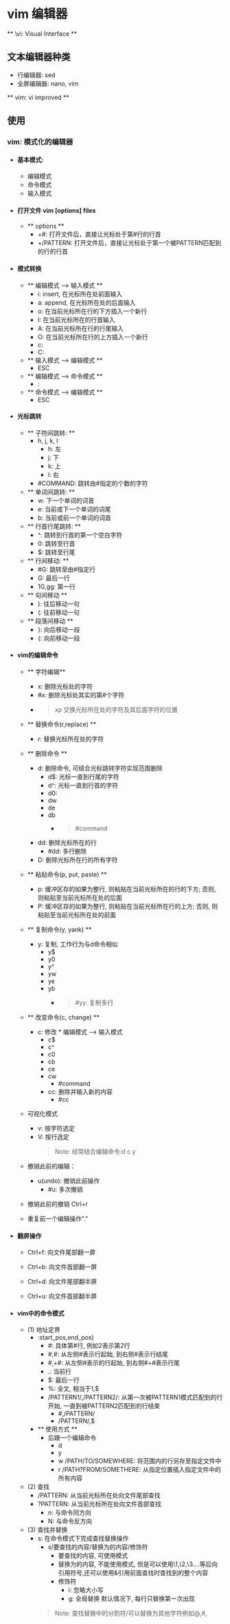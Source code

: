 # vim 编辑器
** \vi: Visual Interface **
## 文本编辑器种类
* 行编辑器: sed
* 全屏编辑器: nano, vim

** vim: vi improved **

## 使用
### vim: 模式化的编辑器
* #### 基本模式:
    * 编辑模式 
    * 命令模式
    * 输入模式
* #### 打开文件 vim [options] files
    * ** options **
        * +#: 打开文件后，直接让光标处于第#行的行首
        * +/PATTERN: 打开文件后，直接让光标处于第一个被PATTERN匹配到的行的行首
* #### 模式转换
    * ** 编辑模式 --> 输入模式 **
        * i: insert, 在光标所在处前面输入
        * a: append, 在光标所在处的后面输入
        * o: 在当前光标所在行的下方插入一个新行
        * I: 在当前光标所在的行首输入
        * A: 在当前光标所在行的行尾输入
        * O: 在当前光标所在行的上方插入一个新行
        * c:
        * C:
    * ** 输入模式 --> 编辑模式 **
        * ESC
    * ** 编辑模式 --> 命令模式 **
        * :
    * ** 命令模式 --> 编辑模式 **
        * ESC  
* #### 光标跳转
    * ** 子符间跳转: **
        * h, j, k, l 
            * h: 左
            * j: 下
            * k: 上
            * l: 右
        * \#COMMAND: 跳转由#指定的个数的字符
    * ** 单词间跳转: **
        * w: 下一个单词的词首
        * e: 当前或下一个单词的词尾
        * b: 当前或前一个单词的词首
    * ** 行首行尾跳转: **
        * ^: 跳转到行首的第一个空白字符
        * 0: 跳转至行首
        * $: 跳转至行尾
    * ** 行间移动: **
        * \#G: 跳转至由#指定行
        * G: 最后一行
        * 1G,gg: 第一行
    * ** 句间移动 **
        * ): 往后移动一句
        * (: 往前移动一句
    * ** 段落间移动 **
        * }: 向后移动一段
        * {: 向前移动一段
* #### vim的编辑命令
    * ** 字符编辑**
        * x: 删除光标处的字符
        * \#x: 删除光标处其实的第#个字符
        * > xp 交换光标所在处的字符及其后面字符的位置 
    * ** 替换命令(r,replace) **
        * r: 替换光标所在处的字符
    * ** 删除命令 **
        * d: 删除命令, 可结合光标跳转字符实现范围删除 
            * d$: 光标一直到行尾的字符
            * d^: 光标一直到行首的字符
            * d0:
            * dw
            * de
            * db
                * > \#command
        * dd: 删除光标所在的行
            * \#dd: 多行删除 
        * D: 删除光标所在行的所有字符
    * ** 粘贴命令(p, put, paste) ** 
        * p: 缓冲区存的如果为整行, 则粘贴在当前光标所在的行的下方; 否则, 则粘贴至当前光标所在处的后面
        * P: 缓冲区存的如果为整行, 则粘贴在当前光标所在行的上方; 否则, 则粘贴至当前光标所在处的前面
    * ** 复制命令(y, yank) **
        * y: 复制, 工作行为与d命令相似
            * y$ 
            * y0
            * y^
            * yw
            * ye
            * yb
                * > \#yy: 复制多行
    * ** 改变命令(c, change) **
        * c: 修改
                * 编辑模式 --> 输入模式
            * c$
            * c^
            * c0
            * cb
            * ce
            * cw  
                * \#command 
            * cc: 删除并输入新的内容
                * \#cc

    * 可视化模式
        * v: 按字符选定
        * V: 按行选定
            > Note: 经常结合编辑命令:d c y
    * 撤销此前的编辑：
        * u(undo): 撤销此前操作
            * \#u: 多次撤销
    * 撤销此前的撤销 Ctrl+r
    * 重复前一个编辑操作"."

* #### 翻屏操作
    * Ctrl+f: 向文件尾部翻一屏
    * Ctrl+b: 向文件首部翻一屏

    * Ctrl+d: 向文件尾部翻半屏
    * Ctrl+u: 向文件首部翻半屏
* #### vim中的命令模式
    * (1) 地址定界
        * :start_pos,end_pos) 
            * \#: 具体第#行, 例如2表示第2行
            * \#,\#: 从左侧#表示行起始, 到右侧#表示行结尾
            * \#,+#: 从左侧#表示的行起始, 到右侧#+#表示行尾
            * .: 当前行
            * $: 最后一行
            * %: 全文, 相当于1,$
            * /PATTERN1/,/PATTERN2/: 从第一次被PATTERN1模式匹配到的行开始, 一直到被PATTERN2匹配到的行结束
                * \#,/PATTERN/
                * /PATTERN/,$
        * ** 使用方式 **
            * 后跟一个编辑命令
                * d
                * y
                * w /PATH/TO/SOMEWHERE: 将范围内的行另存至指定文件中
                * r /PATH?FROM/SOMETHERE: 从指定位置插入指定文件中的所有内容
    * (2) 查找
        * /PATTERN: 从当前光标所在处向文件尾部查找
        * ?PATTERN: 从当前光标所在处向文件首部查找
            * n: 与命令同方向
            * N: 与命令反方向
    * (3) 查找并替换
        * s: 在命令模式下完成查找替换操作
            * s/要查找的内容/替换为的内容/修饰符
                * 要查找的内容, 可使用模式 
                * 替换为的内容, 不能使用模式, 但是可以使用\1,\2,\3....等后向引用符号,还可以使用&引用前面查找时查找到的整个内容
                * 修饰符
                    * i: 忽略大小写
                    * g: 全局替换 默认情况下, 每行只替换第一次出现
            > Note: 查找替换中的分割符/可以替换为其他字符例如@,#,
